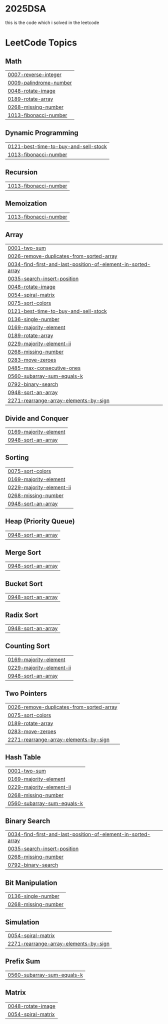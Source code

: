 # 2025DSA
this is the code which i solved in the leetcode 

<!---LeetCode Topics Start-->
# LeetCode Topics
## Math
|  |
| ------- |
| [0007-reverse-integer](https://github.com/shekhbasir/2025DSA/tree/master/0007-reverse-integer) |
| [0009-palindrome-number](https://github.com/shekhbasir/2025DSA/tree/master/0009-palindrome-number) |
| [0048-rotate-image](https://github.com/shekhbasir/2025DSA/tree/master/0048-rotate-image) |
| [0189-rotate-array](https://github.com/shekhbasir/2025DSA/tree/master/0189-rotate-array) |
| [0268-missing-number](https://github.com/shekhbasir/2025DSA/tree/master/0268-missing-number) |
| [1013-fibonacci-number](https://github.com/shekhbasir/2025DSA/tree/master/1013-fibonacci-number) |
## Dynamic Programming
|  |
| ------- |
| [0121-best-time-to-buy-and-sell-stock](https://github.com/shekhbasir/2025DSA/tree/master/0121-best-time-to-buy-and-sell-stock) |
| [1013-fibonacci-number](https://github.com/shekhbasir/2025DSA/tree/master/1013-fibonacci-number) |
## Recursion
|  |
| ------- |
| [1013-fibonacci-number](https://github.com/shekhbasir/2025DSA/tree/master/1013-fibonacci-number) |
## Memoization
|  |
| ------- |
| [1013-fibonacci-number](https://github.com/shekhbasir/2025DSA/tree/master/1013-fibonacci-number) |
## Array
|  |
| ------- |
| [0001-two-sum](https://github.com/shekhbasir/2025DSA/tree/master/0001-two-sum) |
| [0026-remove-duplicates-from-sorted-array](https://github.com/shekhbasir/2025DSA/tree/master/0026-remove-duplicates-from-sorted-array) |
| [0034-find-first-and-last-position-of-element-in-sorted-array](https://github.com/shekhbasir/2025DSA/tree/master/0034-find-first-and-last-position-of-element-in-sorted-array) |
| [0035-search-insert-position](https://github.com/shekhbasir/2025DSA/tree/master/0035-search-insert-position) |
| [0048-rotate-image](https://github.com/shekhbasir/2025DSA/tree/master/0048-rotate-image) |
| [0054-spiral-matrix](https://github.com/shekhbasir/2025DSA/tree/master/0054-spiral-matrix) |
| [0075-sort-colors](https://github.com/shekhbasir/2025DSA/tree/master/0075-sort-colors) |
| [0121-best-time-to-buy-and-sell-stock](https://github.com/shekhbasir/2025DSA/tree/master/0121-best-time-to-buy-and-sell-stock) |
| [0136-single-number](https://github.com/shekhbasir/2025DSA/tree/master/0136-single-number) |
| [0169-majority-element](https://github.com/shekhbasir/2025DSA/tree/master/0169-majority-element) |
| [0189-rotate-array](https://github.com/shekhbasir/2025DSA/tree/master/0189-rotate-array) |
| [0229-majority-element-ii](https://github.com/shekhbasir/2025DSA/tree/master/0229-majority-element-ii) |
| [0268-missing-number](https://github.com/shekhbasir/2025DSA/tree/master/0268-missing-number) |
| [0283-move-zeroes](https://github.com/shekhbasir/2025DSA/tree/master/0283-move-zeroes) |
| [0485-max-consecutive-ones](https://github.com/shekhbasir/2025DSA/tree/master/0485-max-consecutive-ones) |
| [0560-subarray-sum-equals-k](https://github.com/shekhbasir/2025DSA/tree/master/0560-subarray-sum-equals-k) |
| [0792-binary-search](https://github.com/shekhbasir/2025DSA/tree/master/0792-binary-search) |
| [0948-sort-an-array](https://github.com/shekhbasir/2025DSA/tree/master/0948-sort-an-array) |
| [2271-rearrange-array-elements-by-sign](https://github.com/shekhbasir/2025DSA/tree/master/2271-rearrange-array-elements-by-sign) |
## Divide and Conquer
|  |
| ------- |
| [0169-majority-element](https://github.com/shekhbasir/2025DSA/tree/master/0169-majority-element) |
| [0948-sort-an-array](https://github.com/shekhbasir/2025DSA/tree/master/0948-sort-an-array) |
## Sorting
|  |
| ------- |
| [0075-sort-colors](https://github.com/shekhbasir/2025DSA/tree/master/0075-sort-colors) |
| [0169-majority-element](https://github.com/shekhbasir/2025DSA/tree/master/0169-majority-element) |
| [0229-majority-element-ii](https://github.com/shekhbasir/2025DSA/tree/master/0229-majority-element-ii) |
| [0268-missing-number](https://github.com/shekhbasir/2025DSA/tree/master/0268-missing-number) |
| [0948-sort-an-array](https://github.com/shekhbasir/2025DSA/tree/master/0948-sort-an-array) |
## Heap (Priority Queue)
|  |
| ------- |
| [0948-sort-an-array](https://github.com/shekhbasir/2025DSA/tree/master/0948-sort-an-array) |
## Merge Sort
|  |
| ------- |
| [0948-sort-an-array](https://github.com/shekhbasir/2025DSA/tree/master/0948-sort-an-array) |
## Bucket Sort
|  |
| ------- |
| [0948-sort-an-array](https://github.com/shekhbasir/2025DSA/tree/master/0948-sort-an-array) |
## Radix Sort
|  |
| ------- |
| [0948-sort-an-array](https://github.com/shekhbasir/2025DSA/tree/master/0948-sort-an-array) |
## Counting Sort
|  |
| ------- |
| [0169-majority-element](https://github.com/shekhbasir/2025DSA/tree/master/0169-majority-element) |
| [0229-majority-element-ii](https://github.com/shekhbasir/2025DSA/tree/master/0229-majority-element-ii) |
| [0948-sort-an-array](https://github.com/shekhbasir/2025DSA/tree/master/0948-sort-an-array) |
## Two Pointers
|  |
| ------- |
| [0026-remove-duplicates-from-sorted-array](https://github.com/shekhbasir/2025DSA/tree/master/0026-remove-duplicates-from-sorted-array) |
| [0075-sort-colors](https://github.com/shekhbasir/2025DSA/tree/master/0075-sort-colors) |
| [0189-rotate-array](https://github.com/shekhbasir/2025DSA/tree/master/0189-rotate-array) |
| [0283-move-zeroes](https://github.com/shekhbasir/2025DSA/tree/master/0283-move-zeroes) |
| [2271-rearrange-array-elements-by-sign](https://github.com/shekhbasir/2025DSA/tree/master/2271-rearrange-array-elements-by-sign) |
## Hash Table
|  |
| ------- |
| [0001-two-sum](https://github.com/shekhbasir/2025DSA/tree/master/0001-two-sum) |
| [0169-majority-element](https://github.com/shekhbasir/2025DSA/tree/master/0169-majority-element) |
| [0229-majority-element-ii](https://github.com/shekhbasir/2025DSA/tree/master/0229-majority-element-ii) |
| [0268-missing-number](https://github.com/shekhbasir/2025DSA/tree/master/0268-missing-number) |
| [0560-subarray-sum-equals-k](https://github.com/shekhbasir/2025DSA/tree/master/0560-subarray-sum-equals-k) |
## Binary Search
|  |
| ------- |
| [0034-find-first-and-last-position-of-element-in-sorted-array](https://github.com/shekhbasir/2025DSA/tree/master/0034-find-first-and-last-position-of-element-in-sorted-array) |
| [0035-search-insert-position](https://github.com/shekhbasir/2025DSA/tree/master/0035-search-insert-position) |
| [0268-missing-number](https://github.com/shekhbasir/2025DSA/tree/master/0268-missing-number) |
| [0792-binary-search](https://github.com/shekhbasir/2025DSA/tree/master/0792-binary-search) |
## Bit Manipulation
|  |
| ------- |
| [0136-single-number](https://github.com/shekhbasir/2025DSA/tree/master/0136-single-number) |
| [0268-missing-number](https://github.com/shekhbasir/2025DSA/tree/master/0268-missing-number) |
## Simulation
|  |
| ------- |
| [0054-spiral-matrix](https://github.com/shekhbasir/2025DSA/tree/master/0054-spiral-matrix) |
| [2271-rearrange-array-elements-by-sign](https://github.com/shekhbasir/2025DSA/tree/master/2271-rearrange-array-elements-by-sign) |
## Prefix Sum
|  |
| ------- |
| [0560-subarray-sum-equals-k](https://github.com/shekhbasir/2025DSA/tree/master/0560-subarray-sum-equals-k) |
## Matrix
|  |
| ------- |
| [0048-rotate-image](https://github.com/shekhbasir/2025DSA/tree/master/0048-rotate-image) |
| [0054-spiral-matrix](https://github.com/shekhbasir/2025DSA/tree/master/0054-spiral-matrix) |
<!---LeetCode Topics End-->